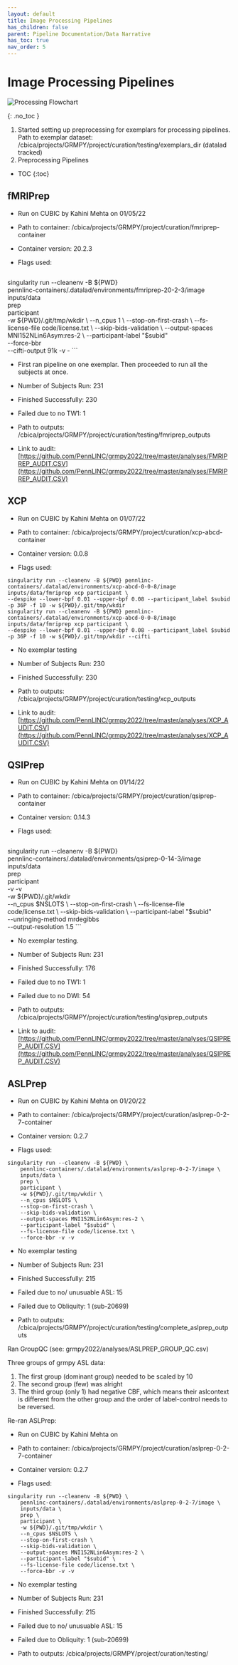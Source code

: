 ```yaml
---
layout: default
title: Image Processing Pipelines
has_children: false
parent: Pipeline Documentation/Data Narrative
has_toc: true 
nav_order: 5
---
```


# Image Processing Pipelines
<img src="/grmpy2022/assets/images/grmpyflowchart.png" alt="Processing Flowchart"> 

{: .no_toc }
1. Started setting up preprocessing for exemplars for processing pipelines. Path to exemplar dataset: /cbica/projects/GRMPY/project/curation/testing/exemplars_dir (datalad tracked)
2. Preprocessing Pipelines 

* TOC
{:toc}

## fMRIPrep 

- Run on CUBIC by Kahini Mehta on 01/05/22

- Path to container: /cbica/projects/GRMPY/project/curation/fmriprep-container

- Container version: 20.2.3

- Flags used: 

    ```
singularity run --cleanenv -B ${PWD} \
    pennlinc-containers/.datalad/environments/fmriprep-20-2-3/image \
    inputs/data \
    prep \
    participant \
    -w ${PWD}/.git/tmp/wkdir \
    --n_cpus 1 \
    --stop-on-first-crash \
    --fs-license-file code/license.txt \
    --skip-bids-validation \
    --output-spaces MNI152NLin6Asym:res-2 \
    --participant-label "$subid" \
    --force-bbr \
    --cifti-output 91k -v -
    ```

- First ran  pipeline on one exemplar. Then proceeded to run all the subjects at once. 

- Number of Subjects Run: 231

- Finished Successfully: 230

- Failed due to no TW1: 1

- Path to outputs: /cbica/projects/GRMPY/project/curation/testing/fmriprep_outputs

- Link to audit: [https://github.com/PennLINC/grmpy2022/tree/master/analyses/FMRIPREP_AUDIT.CSV](https://github.com/PennLINC/grmpy2022/tree/master/analyses/FMRIPREP_AUDIT.CSV)



## XCP 

- Run on CUBIC by Kahini Mehta on 01/07/22

- Path to container: /cbica/projects/GRMPY/project/curation/xcp-abcd-container

- Container version: 0.0.8 

- Flags used: 

``` 
singularity run --cleanenv -B ${PWD} pennlinc-containers/.datalad/environments/xcp-abcd-0-0-8/image inputs/data/fmriprep xcp participant \
--despike --lower-bpf 0.01 --upper-bpf 0.08 --participant_label $subid -p 36P -f 10 -w ${PWD}/.git/tmp/wkdir
singularity run --cleanenv -B ${PWD} pennlinc-containers/.datalad/environments/xcp-abcd-0-0-8/image inputs/data/fmriprep xcp participant \
--despike --lower-bpf 0.01 --upper-bpf 0.08 --participant_label $subid -p 36P -f 10 -w ${PWD}/.git/tmp/wkdir --cifti 
```

- No exemplar testing

- Number of Subjects Run: 230

- Finished Successfully: 230

- Path to outputs: /cbica/projects/GRMPY/project/curation/testing/xcp_outputs

- Link to audit: [https://github.com/PennLINC/grmpy2022/tree/master/analyses/XCP_AUDIT.CSV](https://github.com/PennLINC/grmpy2022/tree/master/analyses/XCP_AUDIT.CSV)


##  QSIPrep 

- Run on CUBIC by Kahini Mehta on 01/14/22

- Path to container: /cbica/projects/GRMPY/project/curation/qsiprep-container

- Container version: 0.14.3

- Flags used: 

  ```
singularity run --cleanenv -B ${PWD} \
    pennlinc-containers/.datalad/environments/qsiprep-0-14-3/image \
    inputs/data \
    prep \
    participant \
    -v -v \
    -w ${PWD}/.git/wkdir \
    --n_cpus $NSLOTS \
    --stop-on-first-crash \
    --fs-license-file code/license.txt \
    --skip-bids-validation \
    --participant-label "$subid" \
    --unringing-method mrdegibbs \
    --output-resolution 1.5
    ```

- No exemplar testing.

- Number of Subjects Run: 231

- Finished Successfully: 176

- Failed due to no TW1: 1

- Failed due to no DWI: 54

- Path to outputs: /cbica/projects/GRMPY/project/curation/testing/qsiprep_outputs

- Link to audit: [https://github.com/PennLINC/grmpy2022/tree/master/analyses/QSIPREP_AUDIT.CSV](https://github.com/PennLINC/grmpy2022/tree/master/analyses/QSIPREP_AUDIT.CSV)

## ASLPrep 

- Run on CUBIC by Kahini Mehta on 01/20/22

- Path to container: /cbica/projects/GRMPY/project/curation/aslprep-0-2-7-container

- Container version: 0.2.7

- Flags used: 

``` 
singularity run --cleanenv -B ${PWD} \
    pennlinc-containers/.datalad/environments/aslprep-0-2-7/image \
    inputs/data \
    prep \
    participant \
    -w ${PWD}/.git/tmp/wkdir \
    --n_cpus $NSLOTS \
    --stop-on-first-crash \
    --skip-bids-validation \
    --output-spaces MNI152NLin6Asym:res-2 \
    --participant-label "$subid" \
    --fs-license-file code/license.txt \
    --force-bbr -v -v 
```

- No exemplar testing

- Number of Subjects Run: 231

- Finished Successfully: 215

- Failed due to no/ unusuable ASL: 15

- Failed due to Obliquity: 1 (sub-20699)

- Path to outputs: /cbica/projects/GRMPY/project/curation/testing/complete_aslprep_outputs

Ran GroupQC (see: grmpy2022/analyses/ASLPREP_GROUP_QC.csv)

Three groups of grmpy ASL data:
1. The first group (dominant group) needed to be scaled by 10 
2. The second group (few) was alright
3. The third group (only 1) had negative CBF, which means their aslcontext is different from the other group and the order of label-control needs to be reversed.

Re-ran ASLPrep: 

- Run on CUBIC by Kahini Mehta on 

- Path to container: /cbica/projects/GRMPY/project/curation/aslprep-0-2-7-container

- Container version: 0.2.7

- Flags used: 

``` 
singularity run --cleanenv -B ${PWD} \
    pennlinc-containers/.datalad/environments/aslprep-0-2-7/image \
    inputs/data \
    prep \
    participant \
    -w ${PWD}/.git/tmp/wkdir \
    --n_cpus $NSLOTS \
    --stop-on-first-crash \
    --skip-bids-validation \
    --output-spaces MNI152NLin6Asym:res-2 \
    --participant-label "$subid" \
    --fs-license-file code/license.txt \
    --force-bbr -v -v 
```

- No exemplar testing

- Number of Subjects Run: 231

- Finished Successfully: 215

- Failed due to no/ unusuable ASL: 15

- Failed due to Obliquity: 1 (sub-20699)

- Path to outputs: /cbica/projects/GRMPY/project/curation/testing/